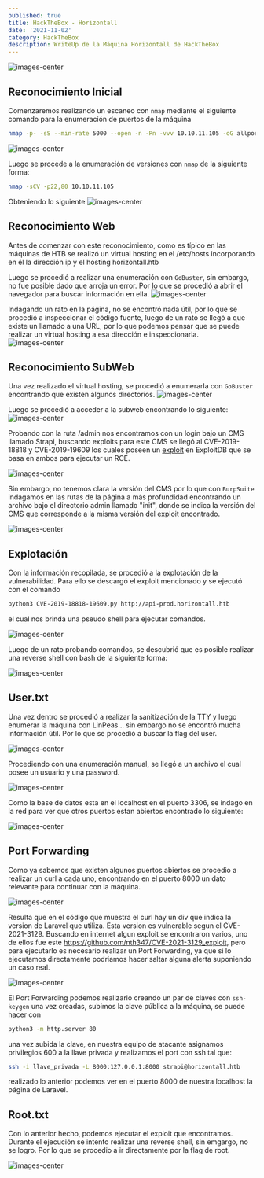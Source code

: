 ```yaml
---
published: true
title: HackTheBox - Horizontall
date: '2021-11-02'
category: HackTheBox
description: WriteUp de la Máquina Horizontall de HackTheBox
---
```


![images-center](/assets/images/Horizontall_HTB/info.PNG)

## Reconocimiento Inicial 
Comenzaremos realizando un escaneo con ```nmap``` mediante el siguiente comando para la enumeración de puertos de la máquina

```bash
nmap -p- -sS --min-rate 5000 --open -n -Pn -vvv 10.10.11.105 -oG allports
```
![images-center](/assets/images/Horizontall_HTB/nmap-portscan.PNG)

Luego se procede a la enumeración de versiones con ```nmap``` de la siguiente forma:
```bash
nmap -sCV -p22,80 10.10.11.105
```
Obteniendo lo siguiente
![images-center](/assets/images/Horizontall_HTB/nmap-verscan.PNG)

## Reconocimiento Web
Antes de comenzar con este reconocimiento, como es típico en las máquinas de HTB se realizó un virtual hosting en el /etc/hosts incorporando en él la dirección ip y el hosting horizontall.htb

Luego se procedió a realizar una enumeración con ```GoBuster```, sin embargo, no fue posible dado que arroja un error. Por lo que se procedió a abrir el navegador para buscar información en ella.
![images-center](/assets/images/Horizontall_HTB/web-web_inicial.PNG)

Indagando un rato en la página, no se encontró nada útil, por lo que se procedió a inspeccionar el código fuente, luego de un rato se llegó a que existe un llamado a una URL, por lo que podemos pensar que se puede realizar un virtual hosting a esa dirección e inspeccionarla.
![images-center](/assets/images/Horizontall_HTB/web-web_script_sub_domain.PNG)

## Reconocimiento SubWeb
Una vez realizado el virtual hosting, se procedió a enumerarla con ```GoBuster``` encontrando que existen algunos directorios.
![images-center](/assets/images/Horizontall_HTB/gobuster-subdomain.PNG)

Luego se procedió a acceder a la subweb encontrando lo siguiente:
![images-center](/assets/images/Horizontall_HTB/subweb-inicial.PNG)

Probando con la ruta /admin nos encontramos con un login bajo un CMS llamado Strapi, buscando exploits para este CMS se llegó al CVE-2019-18818 y CVE-2019-19609 los cuales poseen un [exploit](https://www.exploit-db.com/exploits/50239) en ExploitDB que se basa en ambos para ejecutar un RCE.

![images-center](/assets/images/Horizontall_HTB/exploit-CVE-2019-18818-19609.PNG)

Sin embargo, no tenemos clara la versión del CMS por lo que con ```BurpSuite``` indagamos en las rutas de la página a más profundidad encontrando un archivo bajo el directorio admin llamado "init", donde se indica la versión del CMS que corresponde a la misma versión del exploit encontrado.

![images-center](/assets/images/Horizontall_HTB/burp-admin_init.PNG)

## Explotación

Con la información recopilada, se procedió a la explotación de la vulnerabilidad. Para ello se descargó el exploit mencionado y se ejecutó con el comando
```bash
python3 CVE-2019-18818-19609.py http://api-prod.horizontall.htb
```
el cual nos brinda una pseudo shell para ejecutar comandos.

![images-center](/assets/images/Horizontall_HTB/exploits-ejecucion.PNG)

Luego de un rato probando comandos, se descubrió que es posible realizar una reverse shell con bash de la siguiente forma:

![images-center](/assets/images/Horizontall_HTB/exploit-revshell.PNG)

## User.txt

Una vez dentro se procedió a realizar la sanitización de la TTY y luego enumerar la máquina con LinPeas... sin embargo no se encontró mucha información útil. Por lo que se procedió a buscar la flag del user.

![images-center](/assets/images/Horizontall_HTB/user-find_flag_user.PNG)

Procediendo con una enumeración manual, se llegó a un archivo el cual posee un usuario y una password.

![images-center](/assets/images/Horizontall_HTB/user-BD_Creds.PNG)

Como la base de datos esta en el localhost en el puerto 3306, se indago en la red para ver que otros puertos estan abiertos encontrado lo siguiente:

![images-center](/assets/images/Horizontall_HTB/user-puertos.PNG)

## Port Forwarding

Como ya sabemos que existen algunos puertos abiertos se procedio a realizar un curl a cada uno, encontrando en el puerto 8000 un dato relevante para continuar con la máquina.

![images-center](/assets/images/Horizontall_HTB/user-curl_localhost8000.PNG)

Resulta que en el código que muestra el curl hay un div que indica la version de Laravel que utiliza. Esta version es vulnerable segun el CVE-2021-3129. Buscando en internet algun exploit se encontraron varios, uno de ellos fue este https://github.com/nth347/CVE-2021-3129_exploit, pero para ejecutarlo es necesario realizar un Port Forwarding, ya que si lo ejecutamos directamente podriamos hacer saltar alguna alerta suponiendo un caso real.

![images-center](/assets/images/Horizontall_HTB/exploit-CVE-2021-3129.PNG)

El Port Forwarding podemos realizarlo creando un par de claves con ```ssh-keygen``` una vez creadas, subimos la clave pública a la máquina, se puede hacer con 
```bash
python3 -m http.server 80
```
una vez subida la clave, en nuestra equipo de atacante asignamos privilegios 600 a la llave privada y realizamos el port con ssh tal que:
```bash
ssh -i llave_privada -L 8000:127.0.0.1:8000 strapi@horizontall.htb
```
realizado lo anterior podemos ver en el puerto 8000 de nuestra localhost la página de Laravel.

## Root.txt

Con lo anterior hecho, podemos ejecutar el exploit que encontramos. Durante el ejecución se intento realizar una reverse shell, sin emgargo, no se logro. Por lo que se procedio a ir directamente por la flag de root.

![images-center](/assets/images/Horizontall_HTB/root_flag.PNG)



